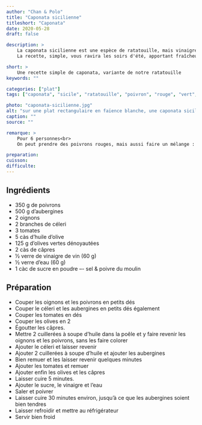 ```yaml
---
author: "Chan & Polo"
title: "Caponata sicilienne"
titleshort: "Caponata"
date: 2020-05-28
draft: false

description: >
    La caponata sicilienne est une espèce de ratatouille, mais vinaigrée à la différence de cette dernière et qui se mange froide.<br>
    La recette, simple, vous ravira les soirs d'été, apportant fraîcheur et légèreté.

short: >
    Une recette simple de caponata, variante de notre ratatouille
keywords: ""

categories: ["plat"]
tags: ["caponata", "sicile", "ratatouille", "poivron", "rouge", "vert", "jaune", "aubergine", "oignon", "céleri", "tomates", "huile", "olives", "câpres", "vinaigre", "sucre", "froid"]

photo: "caponata-sicilienne.jpg"
alt: "sur une plat rectangulaire en faïence blanche, une caponata sicilienne et en décoration quelques olives noires et 4 feuilles de basilic"
caption: ""
source: ""

remarque: >
    Pour 6 personnes<br>
    On peut prendre des poivrons rouges, mais aussi faire un mélange : vert, jaune, rouge

preparation: 
cuisson: 
difficulte:
---
```



## Ingrédients
- 350 g de poivrons
- 500 g d’aubergines
- 2 oignons
- 2 branches de céleri
- 3 tomates
- 5 càs d’huile d’olive
- 125 g d’olives vertes dénoyautées
- 2 càs de câpres
- ½ verre de vinaigre de vin (60 g)
- ½ verre d’eau (60 g)
- 1 càc de sucre en poudre
–- sel & poivre du moulin
## Préparation
- Couper les oignons et les poivrons en petits dés
- Couper le céleri et les aubergines en petits dés également
- Couper les tomates en dés
- Couper les olives en 2
- Égoutter les câpres.
- Mettre 2 cuillerées à soupe d’huile dans la poêle et y faire revenir les oignons et les poivrons, sans les faire colorer
- Ajouter le céleri et laisser revenir
- Ajouter 2 cuillerées à soupe d’huile et ajouter les aubergines
- Bien remuer et les laisser revenir quelques minutes
- Ajouter les tomates et remuer
- Ajouter enfin les olives et les câpres
- Laisser cuire 5 minutes.
- Ajouter le sucre, le vinaigre et l’eau
- Saler et poivrer
- Laisser cuire 30 minutes environ, jusqu’à ce que les aubergines soient bien tendres
- Laisser refroidir et mettre au réfrigérateur
- Servir bien froid
